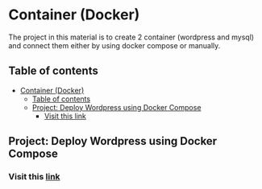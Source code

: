 # Container (Docker)

The project in this material is to create 2 container (wordpress and mysql) and connect them either by using docker compose or manually.

## Table of contents

- [Container (Docker)](#container-docker)
  - [Table of contents](#table-of-contents)
  - [Project: Deploy Wordpress using Docker Compose](#project-deploy-wordpress-using-docker-compose)
    - [Visit this link](#visit-this-link)

## Project: Deploy Wordpress using Docker Compose

### Visit this [link](project/README.md)

